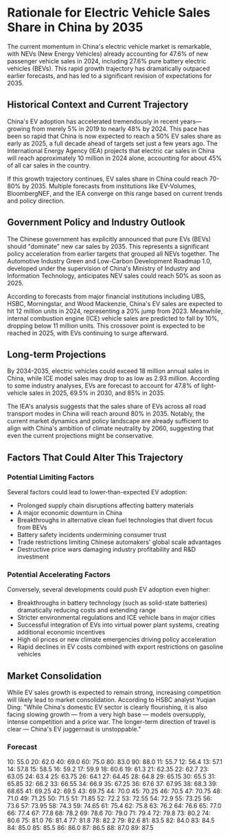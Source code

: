# Rationale for Electric Vehicle Sales Share in China by 2035

The current momentum in China's electric vehicle market is remarkable, with NEVs (New Energy Vehicles) already accounting for 47.6% of new passenger vehicle sales in 2024, including 27.6% pure battery electric vehicles (BEVs). This rapid growth trajectory has dramatically outpaced earlier forecasts, and has led to a significant revision of expectations for 2035.

## Historical Context and Current Trajectory

China's EV adoption has accelerated tremendously in recent years—growing from merely 5% in 2019 to nearly 48% by 2024. This pace has been so rapid that China is now expected to reach a 50% EV sales share as early as 2025, a full decade ahead of targets set just a few years ago. The International Energy Agency (IEA) projects that electric car sales in China will reach approximately 10 million in 2024 alone, accounting for about 45% of all car sales in the country.

If this growth trajectory continues, EV sales share in China could reach 70-80% by 2035. Multiple forecasts from institutions like EV-Volumes, BloombergNEF, and the IEA converge on this range based on current trends and policy direction.

## Government Policy and Industry Outlook

The Chinese government has explicitly announced that pure EVs (BEVs) should "dominate" new car sales by 2035. This represents a significant policy acceleration from earlier targets that grouped all NEVs together. The Automotive Industry Green and Low-Carbon Development Roadmap 1.0, developed under the supervision of China's Ministry of Industry and Information Technology, anticipates NEV sales could reach 50% as soon as 2025.

According to forecasts from major financial institutions including UBS, HSBC, Morningstar, and Wood Mackenzie, China's EV sales are expected to hit 12 million units in 2024, representing a 20% jump from 2023. Meanwhile, internal combustion engine (ICE) vehicle sales are predicted to fall by 10%, dropping below 11 million units. This crossover point is expected to be reached in 2025, with EVs continuing to surge afterward.

## Long-term Projections

By 2034-2035, electric vehicles could exceed 18 million annual sales in China, while ICE model sales may drop to as low as 2.93 million. According to some industry analyses, EVs are forecast to account for 47.8% of light-vehicle sales in 2025, 69.5% in 2030, and 85% in 2035.

The IEA's analysis suggests that the sales share of EVs across all road transport modes in China will reach around 80% in 2035. Notably, the current market dynamics and policy landscape are already sufficient to align with China's ambition of climate neutrality by 2060, suggesting that even the current projections might be conservative.

## Factors That Could Alter This Trajectory

### Potential Limiting Factors

Several factors could lead to lower-than-expected EV adoption:
- Prolonged supply chain disruptions affecting battery materials
- A major economic downturn in China
- Breakthroughs in alternative clean fuel technologies that divert focus from BEVs
- Battery safety incidents undermining consumer trust
- Trade restrictions limiting Chinese automakers' global scale advantages
- Destructive price wars damaging industry profitability and R&D investment

### Potential Accelerating Factors

Conversely, several developments could push EV adoption even higher:
- Breakthroughs in battery technology (such as solid-state batteries) dramatically reducing costs and extending range
- Stricter environmental regulations and ICE vehicle bans in major cities
- Successful integration of EVs into virtual power plant systems, creating additional economic incentives
- High oil prices or new climate emergencies driving policy acceleration
- Rapid declines in EV costs combined with export restrictions on gasoline vehicles

## Market Consolidation

While EV sales growth is expected to remain strong, increasing competition will likely lead to market consolidation. According to HSBC analyst Yuqian Ding: "While China's domestic EV sector is clearly flourishing, it is also facing slowing growth — from a very high base — models oversupply, intense competition and a price war. The longer-term direction of travel is clear — China's EV juggernaut is unstoppable."

### Forecast

10: 55.0
20: 62.0
40: 69.0
60: 75.0
80: 83.0
90: 88.0
11: 55.7
12: 56.4
13: 57.1
14: 57.8
15: 58.5
16: 59.2
17: 59.9
18: 60.6
19: 61.3
21: 62.35
22: 62.7
23: 63.05
24: 63.4
25: 63.75
26: 64.1
27: 64.45
28: 64.8
29: 65.15
30: 65.5
31: 65.85
32: 66.2
33: 66.55
34: 66.9
35: 67.25
36: 67.6
37: 67.95
38: 68.3
39: 68.65
41: 69.25
42: 69.5
43: 69.75
44: 70.0
45: 70.25
46: 70.5
47: 70.75
48: 71.0
49: 71.25
50: 71.5
51: 71.85
52: 72.2
53: 72.55
54: 72.9
55: 73.25
56: 73.6
57: 73.95
58: 74.3
59: 74.65
61: 75.4
62: 75.8
63: 76.2
64: 76.6
65: 77.0
66: 77.4
67: 77.8
68: 78.2
69: 78.6
70: 79.0
71: 79.4
72: 79.8
73: 80.2
74: 80.6
75: 81.0
76: 81.4
77: 81.8
78: 82.2
79: 82.6
81: 83.5
82: 84.0
83: 84.5
84: 85.0
85: 85.5
86: 86.0
87: 86.5
88: 87.0
89: 87.5